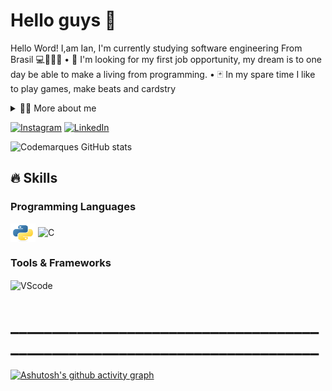 <!--título-->
# Hello guys 👻
<!-- Presentation -->
<p>Hello Word! I,am Ian, I'm currently studying software engineering From Brasil 💻👨🏽‍💻
• 🔮 I'm looking for my first job opportunity, my dream is to one day be able to make a living from programming.
• 🃏 In my spare time I like to play games, make beats and cardstry
<!-- Dropdown -->
<details>
  <summary>👨‍💻 More about me</summary>

  - 💬 I am 19 years old and currently live in Brazil. I have basic knowledge of English and am currently learning about back-end, I have experience with editing and design.
I have always been very attracted to human behavior and communication.

  - ⚡ I like reading, whether it's a good book or manga, as well as watching movies and playing games! I believe that our personal interests contribute to a more accurate perception of things and to solving problems.
</details>

<!-- Links -->
[![Instagram](https://img.shields.io/badge/Instagram-E4405F?style=for-the-badge&logo=instagram&logoColor=white)](https://www.instagram.com/codemarques/)
[![LinkedIn](https://img.shields.io/badge/LinkedIn-0077B5?style=for-the-badge&logo=linkedin&logoColor=white)](https://www.linkedin.com/in//)

<!-- GithubStats -->
![Codemarques GitHub stats](https://github-readme-stats.vercel.app/api?username=codemarques&show_icons=true&theme=gotham)

## 🔥 Skills
<!-- Skills: Programming Languages -->
  <div style="flex-basis: 48%;">
    <h3>Programming Languages</h3>
    <img align="center" alt="Python" height="30" width="40" src="https://raw.githubusercontent.com/devicons/devicon/master/icons/python/python-original.svg">
    <img align="center" alt="C" height="30" width="40" src="https://cdn.jsdelivr.net/gh/devicons/devicon/icons/c/c-original.svg">
  </div>
  
  <!-- Skills: Tools & Frameworks -->
  <div style="flex-basis: 48%;">
    <h3>Tools & Frameworks</h3>
    <img align="center" alt="VScode" height="30" width="40" src="https://cdn.jsdelivr.net/gh/devicons/devicon/icons/vscode/vscode-original.svg">
  </div>

<h1>__________________________________________________________________________</h1>

[![Ashutosh's github activity graph](https://github-readme-activity-graph.vercel.app/graph?username=CodeMarques&bg_color=030303&color=00ff11&line=04ff00&point=2bff00&area=true&hide_border=true)](https://github.com/ashutosh00710/github-readme-activity-graph)
